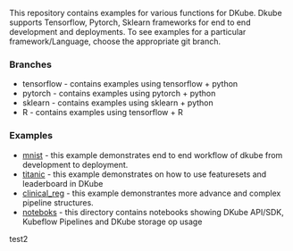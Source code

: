 This repository contains examples for various functions for DKube. Dkube supports Tensorflow, Pytorch, Sklearn frameworks for end to end development and deployments. To see examples for a particular framework/Language, choose the appropriate git branch.


### Branches

- tensorflow - contains examples using tensorflow + python
- pytorch - contains examples using pytorch + python
- sklearn - contains examples using sklearn + python
- R - contains examples using tensorflow + R

### Examples
- [mnist](mnist) - this example demonstrates end to end workflow of dkube from development to deployment. 
- [titanic](titanic) - this example demonstrates on how to use featuresets and leaderboard in DKube
- [clinical_reg](clinical_reg) - this example demonstrantes more advance and complex pipeline structures.
- [noteboks](notebooks) - this directory contains notebooks showing DKube API/SDK, Kubeflow Pipelines and DKube storage op usage


test2
